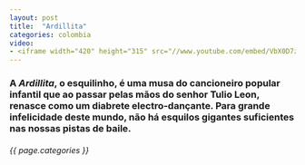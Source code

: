 ```yaml
---
layout: post
title:  "Ardillita"
categories: colombia
video: 
- <iframe width="420" height="315" src="//www.youtube.com/embed/VbX0D7zQTAk" frameborder="0" allowfullscreen></iframe>
---
```


### A *Ardillita*, o esquilinho, é uma musa do cancioneiro popular infantil que ao passar pelas mãos do senhor Tulio Leon, renasce como um diabrete electro-dançante. Para grande infelicidade deste mundo, não há esquilos gigantes  suficientes nas nossas pistas de baile.  
###### {{ page.categories }}
